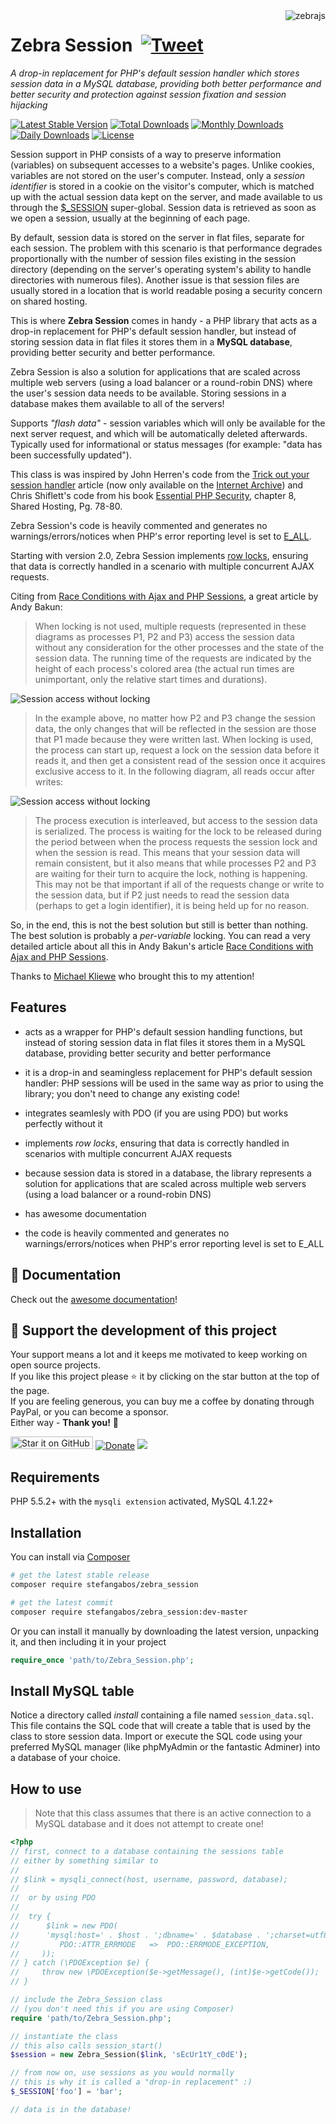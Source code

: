 <img src="https://github.com/stefangabos/zebrajs/blob/master/docs/images/logo.png" alt="zebrajs" align="right">

# Zebra Session &nbsp;[![Tweet](https://img.shields.io/twitter/url/http/shields.io.svg?style=social)](https://twitter.com/intent/tweet?text=A+drop-in+replacement+for+PHP's+default+session+handler+which+stores+session+data+in+a+MySQL+database&url=https://github.com/stefangabos/Zebra_Session&via=stefangabos&hashtags=php)

*A drop-in replacement for PHP's default session handler which stores session data in a MySQL database, providing both better performance and better security and protection against session fixation and session hijacking*

[![Latest Stable Version](https://poser.pugx.org/stefangabos/zebra_session/v/stable)](https://packagist.org/packages/stefangabos/zebra_session) [![Total Downloads](https://poser.pugx.org/stefangabos/zebra_session/downloads)](https://packagist.org/packages/stefangabos/zebra_session) [![Monthly Downloads](https://poser.pugx.org/stefangabos/zebra_session/d/monthly)](https://packagist.org/packages/stefangabos/zebra_session) [![Daily Downloads](https://poser.pugx.org/stefangabos/zebra_session/d/daily)](https://packagist.org/packages/stefangabos/zebra_session) [![License](https://poser.pugx.org/stefangabos/zebra_session/license)](https://packagist.org/packages/stefangabos/zebra_session)

Session support in PHP consists of a way to preserve information (variables) on subsequent accesses to a website's pages. Unlike cookies, variables are not stored on the user's computer. Instead, only a *session identifier* is stored in a cookie on the visitor's computer, which is matched up with the actual session data kept on the server, and made available to us through the [$_SESSION](https://www.php.net/manual/en/reserved.variables.session.php) super-global. Session data is retrieved as soon as we open a session, usually at the beginning of each page.

By default, session data is stored on the server in flat files, separate for each session. The problem with this scenario is that performance degrades proportionally with the number of session files existing in the session directory (depending on the server's operating system's ability to handle directories with numerous files). Another issue is that session files are usually stored in a location that is world readable posing a security concern on shared hosting.

This is where **Zebra Session** comes in handy - a PHP library that acts as a drop-in replacement for PHP's default session handler, but instead of storing session data in flat files it stores them in a **MySQL database**, providing better security and better performance.

Zebra Session is also a solution for applications that are scaled across multiple web servers (using a load balancer or a round-robin DNS) where the user's session data needs to be available. Storing sessions in a database makes them available to all of the servers!

Supports *"flash data"* - session variables which will only be available for the next server request, and which will be automatically deleted afterwards. Typically used for informational or status messages (for example: "data has been successfully updated").

This class is was inspired by John Herren's code from the [Trick out your session handler](https://web.archive.org/web/20081221052326/http://devzone.zend.com/node/view/id/141) article (now only available on the [Internet Archive](https://web.archive.org/web/20081221052326/http://devzone.zend.com/node/view/id/141)) and Chris Shiflett's code from his book [Essential PHP Security](https://web.archive.org/web/20190921001622/http://phpsecurity.org/code/ch08-2), chapter 8, Shared Hosting, Pg. 78-80.

Zebra Session's code is heavily commented and generates no warnings/errors/notices when PHP's error reporting level is set to [E_ALL](https://www.php.net/manual/en/function.error-reporting.php).

Starting with version 2.0, Zebra Session implements [row locks](https://dev.mysql.com/doc/refman/8.0/en/miscellaneous-functions.html#function_get-lock), ensuring that data is correctly handled in a scenario with multiple concurrent AJAX requests.

Citing from [Race Conditions with Ajax and PHP Sessions](http://thwartedefforts.org/2006/11/11/race-conditions-with-ajax-and-php-sessions/), a great article by Andy Bakun:

> When locking is not used, multiple requests (represented in these diagrams as processes P1, P2 and P3) access the session data without any consideration for the other processes and the state of the session data. The running time of the requests are indicated by the height of each process's colored area (the actual run times are unimportant, only the relative start times and durations).

![Session access without locking](http://stefangabos.ro/wp-content/uploads/2011/04/session-access-without-locking.png)

> In the example above, no matter how P2 and P3 change the session data, the only changes that will be reflected in the session are those that P1 made because they were written last. When locking is used, the process can start up, request a lock on the session data before it reads it, and then get a consistent read of the session once it acquires exclusive access to it. In the following diagram, all reads occur after writes:

![Session access without locking](http://stefangabos.ro/wp-content/uploads/2011/04/session-access-with-locking.png)

> The process execution is interleaved, but access to the session data is serialized. The process is waiting for the lock to be released during the period between when the process requests the session lock and when the session is read. This means that your session data will remain consistent, but it also means that while processes P2 and P3 are waiting for their turn to acquire the lock, nothing is happening. This may not be that important if all of the requests change or write to the session data, but if P2 just needs to read the session data (perhaps to get a login identifier), it is being held up for no reason.

So, in the end, this is not the best solution but still is better than nothing. The best solution is probably a *per-variable* locking. You can read a very detailed article about all this in Andy Bakun's article [Race Conditions with Ajax and PHP Sessions](http://thwartedefforts.org/2006/11/11/race-conditions-with-ajax-and-php-sessions/).

Thanks to [Michael Kliewe](https://www.phpgangsta.de/) who brought this to my attention!

## Features

- acts as a wrapper for PHP's default session handling functions, but instead of storing session data in flat files it stores them in a MySQL database, providing better security and better performance

- it is a drop-in and seamingless replacement for PHP's default session handler: PHP sessions will be used in the same way as prior to using the library; you don't need to change any existing code!

- integrates seamlesly with PDO (if you are using PDO) but works perfectly without it

- implements *row locks*, ensuring that data is correctly handled in scenarios with multiple concurrent AJAX requests

- because session data is stored in a database, the library represents a solution for applications that are scaled across multiple web servers (using a load balancer or a round-robin DNS)

- has awesome documentation

- the code is heavily commented and generates no warnings/errors/notices when PHP's error reporting level is set to E_ALL

## :notebook_with_decorative_cover: Documentation

Check out the [awesome documentation](https://stefangabos.github.io/Zebra_Session/Zebra_Session/Zebra_Session.html)!

## 🎂 Support the development of this project

Your support means a lot and it keeps me motivated to keep working on open source projects.<br>
If you like this project please ⭐ it by clicking on the star button at the top of the page.<br>
If you are feeling generous, you can buy me a coffee by donating through PayPal, or you can become a sponsor.<br>
Either way - **Thank you!** 🎉

[<img src="https://img.shields.io/github/stars/stefangabos/zebra_session?color=green&label=star%20it%20on%20GitHub" width="132" height="20" alt="Star it on GitHub">](https://github.com/stefangabos/Zebra_Session) [![Donate](https://img.shields.io/badge/Donate-PayPal-green.svg)](https://www.paypal.com/cgi-bin/webscr?cmd=_s-xclick&hosted_button_id=8J7UKSA7G6372) [<img src="https://img.shields.io/badge/-Sponsor-fafbfc?logo=GitHub%20Sponsors">](https://github.com/sponsors/stefangabos)

## Requirements

PHP 5.5.2+ with the `mysqli extension` activated, MySQL 4.1.22+

## Installation

You can install via [Composer](https://packagist.org/packages/stefangabos/zebra_session)

```bash
# get the latest stable release
composer require stefangabos/zebra_session

# get the latest commit
composer require stefangabos/zebra_session:dev-master
```


Or you can install it manually by downloading the latest version, unpacking it, and then including it in your project

```php
require_once 'path/to/Zebra_Session.php';
```

## Install MySQL table

Notice a directory called *install* containing a file named `session_data.sql`. This file contains the SQL code that will create a table that is used by the class to store session data. Import or execute the SQL code using your preferred MySQL manager (like phpMyAdmin or the fantastic Adminer) into a database of your choice.

## How to use

> Note that this class assumes that there is an active connection to a MySQL database and it does not attempt to create one!

```php
<?php
// first, connect to a database containing the sessions table
// either by something similar to
//
// $link = mysqli_connect(host, username, password, database);
//
//  or by using PDO
//
//  try {
//      $link = new PDO(
//      'mysql:host=' . $host . ';dbname=' . $database . ';charset=utf8mb4', $username, $password, array(
//         PDO::ATTR_ERRMODE   =>  PDO::ERRMODE_EXCEPTION,
//     ));
// } catch (\PDOException $e) {
//     throw new \PDOException($e->getMessage(), (int)$e->getCode());
// }

// include the Zebra_Session class
// (you don't need this if you are using Composer)
require 'path/to/Zebra_Session.php';

// instantiate the class
// this also calls session_start()
$session = new Zebra_Session($link, 'sEcUr1tY_c0dE');

// from now on, use sessions as you would normally
// this is why it is called a "drop-in replacement" :)
$_SESSION['foo'] = 'bar';

// data is in the database!
```
